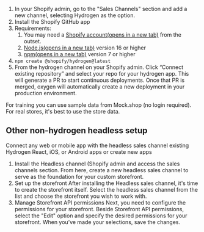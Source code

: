 1. In your Shopify admin, go to the "Sales Channels" section and add a new channel, selecting Hydrogen as the option.
2. Install the Shopify GitHub app
3. Requirements:
	1. You may need a [Shopify account(opens in a new tab)](https://www.shopify.com/) from the outset.
	2. [Node.js(opens in a new tab)](https://nodejs.org/en) version 16 or higher
	3. [npm(opens in a new tab)](https://www.npmjs.com/) version 7 or higher 
4. `npm create @shopify/hydrogen@latest`
5. From the hydrogen channel on your Shopify admin. Click “Connect existing repository” and select your repo for your hydrogen app. This will generate a PR to start continuous deployments. Once that PR is merged, oxygen will automatically create a new deployment in your production environment.

For training you can use sample data from Mock.shop (no login required). For real stores, it's best to use the store data.
## Other non-hydrogen headless setup

 Connect any web or mobile app with the headless sales channel
 existing Hydrogen React, iOS, or Android apps or create new apps 
	 
  1. Install the Headless channel  (Shopify admin and access the sales channels section. From here, create a new headless sales channel to serve as the foundation for your custom storefront.
2. Set up the storefront
    After installing the Headless sales channel, it's time to create the storefront itself. Select the headless sales channel from the list and choose the storefront you wish to work with.
  3. Manage Storefront API permissions
    Next, you need to configure the permissions for your storefront. Beside Storefront API permissions, select the "Edit" option and specify the desired permissions for your storefront. When you’ve made your selections, save the changes.
